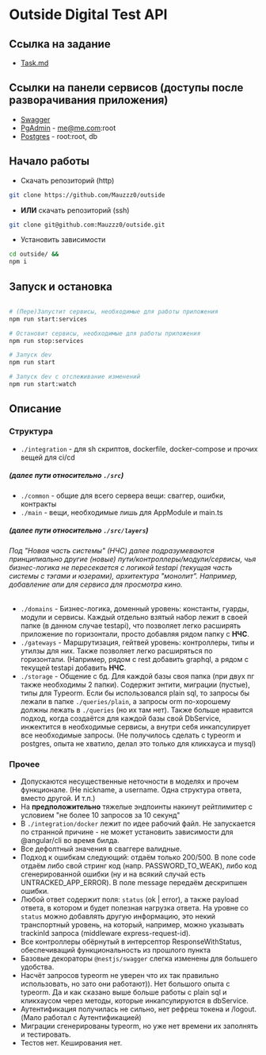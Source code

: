# Outside Digital Test API

## Ссылка на задание

- [Task.md](https://github.com/Mauzzz0/outside/blob/master/Task.md)

## Ссылки на панели сервисов (доступы после разворачивания приложения)

- [Swagger](http://localhost:3000/api/)
- [PgAdmin](http://localhost:80/) - me@me.com:root
- [Postgres](http://localhost:5432/) - root:root, db

## Начало работы

* Скачать репозиторий (http)
```bash
git clone https://github.com/Mauzzz0/outside
````
* **ИЛИ** скачать репозиторий (ssh)
```bash
git clone git@github.com:Mauzzz0/outside.git
````
* Установить зависимости
```bash
cd outside/ &&
npm i 
````

## Запуск и остановка

```bash

# (Пере)Запустит сервисы, необходимые для работы приложения
npm run start:services

# Остановит сервисы, необходимые для работы приложения
npm run stop:services

# Запуск dev
npm run start

# Запуск dev с отслеживание изменений
npm run start:watch

```

## Описание

### Структура
* `./integration` - для sh скриптов, dockerfile, docker-compose и прочих вещей для ci/cd  
##### (далее пути относительно `./src`)
* `./common` - общие для всего сервера вещи: сваггер, ошибки, контракты
* `./main` - вещи, необходимые лишь для AppModule и main.ts
##### (далее пути относительно `./src/layers`)
###### Под "Новая часть системы" (НЧС) далее подразумеваются принципиально другие (новые) пути/контроллеры/модули/сервисы, чья бизнес-логика не пересекается с логикой testapi (текущая часть системы с тэгами и юзерами), архитектура "монолит". Например, добавление апи для сервиса для просмотра кино.
* `./domains` - Бизнес-логика, доменный уровень: константы, гуарды, модули и сервисы. Каждый отдельно взятый набор лежит в своей папке (в данном случае testapi), что позволяет легко расширять приложение по горизонтали, просто добавляя рядом папку с **НЧС**.
* `./gateways` - Маршрутизация, гейтвей уровень: контроллеры, типы и утилзы для них. Также позволяет легко расширяться по горизонтали. (Например, рядом с rest добавить graphql, а рядом с текущей testapi добавить **НЧС**.
* `./storage` - Общение с бд. Для каждой базы своя папка (при двух пг также необходимы 2 папки). Содержит энтити, миграции (пустые), типы для Typeorm. Если бы использовался plain sql, то запросы бы лежали в папке `./queries/plain`, а запросы orm по-хорошему должны лежать в `./queries` (но их там нет). Также больше нравится подход, когда создаётся для каждой базы свой DbService, инжектится в необходимые сервисы, а внутри себя инкапсулирует все необходимые запросы. (Не получилось сделать с typeorm и postgres, опыта не хватило, делал это только для кликхауса и mysql)

### Прочее
* Допускаются несущественные неточности в моделях и прочем функционале. (Не nickname, а username. Одна структура ответа, вместо другой. И т.п.)
* На **предположительно** тяжелые эндпоинты накинут рейтлимитер с условием "не более 10 запросов за 10 секунд"
* В `./integration/docker` лежит по идее рабочий файл. Не запускается по странной причине - не может установить зависимости для @angular/cli во время билда.
* Все дефолтный значения в сваггере валидные.
* Подход к ошибкам следующий: отдаём только 200/500. В поле code отдаём либо свой стринг код (напр. PASSWORD_TO_WEAK), либо код сгенерированной ошибки (ну и на всякий случай есть UNTRACKED_APP_ERROR). В поле message передаём дескрипшен ошибки.
* Любой ответ содержит поля: `status` (ok | error), а также payload ответа, в котором и будет полезная нагрузка ответа. На уровне со `status` можно добавлять другую информацию, это некий транспортный уровень, на который, например, можно указывать trackinId запроса (middleware express-request-id).
* Все контроллеры обёрнутый в интерсептор ResponseWithStatus, обеспечиващий функциональность из прошлого пункта
* Базовые декораторы `@nestjs/swagger` слегка изменены для большего удобства.
* Насчёт запросов typeorm не уверен что их так правильно использовать, но зато они работают)). Нет большого опыта с typeorm. Да и как сказано выше больше работы с plain sql и кликхаусом через методы, которые инкапсулируются в dbService.
* Аутентификация получилась не сильно, нет рефреш токена и /logout. (Мало работал с Аутентификацией)
* Миграции сгенерированы typeorm, но уже нет времени их заполнять и тестировать.
* Тестов нет. Кеширования нет.
